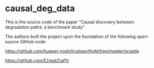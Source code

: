 # causal_deg_data

This is the source code of the paper "Causal discovery between degradation paths: a benchmark study"

The authors built the project upon the foundation of the following open-source GitHub code:

https://github.com/huawei-noah/trustworthyAI/tree/master/gcastle

https://github.com/E2real/CaPS

